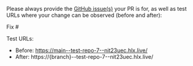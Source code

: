 Please always provide the [GitHub issue(s)](../issues) your PR is for, as well as test URLs where your change can be observed (before and after):

Fix #<gh-issue-id>

Test URLs:
- Before: https://main--test-repo-7--nit23uec.hlx.live/
- After: https://{branch}--test-repo-7--nit23uec.hlx.live/
